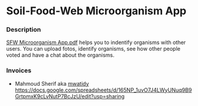# Soil-Food-Web Microorganism App
### Description
[SFW Microorganism App.pdf](https://github.com/mylife-plus/SFW-Microorganism-App/files/6987042/SFW.Microorganism.App.pdf)
helps you to indentify organisms with other users. You can upload fotos, identify organisms, see how other people voted and have a chat about the organisms. 

### Invoices 
- Mahmoud Sherif aka [mwatidy](https://github.com/mwatidy)
https://docs.google.com/spreadsheets/d/165NP_1uvO7J4LWyUNuq9B9GrtpmxK9cLvNutP7BcJzU/edit?usp=sharing

